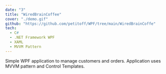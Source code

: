 ```yaml
---
date: "3"
title: "WiredBrainCoffee"
cover: "./demo.gif"
github: "https://github.com/petitoff/WPF/tree/main/WiredBrainCoffe"
tech:
  - C#
  - .NET Framework WPF
  - XAML
  - MVVM Pattern
---
```


Simple WPF application to manage customers and orders. Application uses MVVM pattern and Control Templates.
